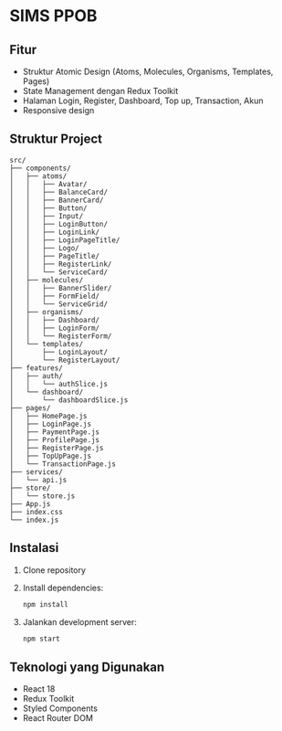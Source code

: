 # SIMS PPOB

## Fitur

- Struktur Atomic Design (Atoms, Molecules, Organisms, Templates, Pages)
- State Management dengan Redux Toolkit
- Halaman Login, Register, Dashboard, Top up, Transaction, Akun
- Responsive design

## Struktur Project

```
src/
├── components/
│   ├── atoms/
│   │   ├── Avatar/
│   │   ├── BalanceCard/
│   │   ├── BannerCard/
│   │   ├── Button/
│   │   ├── Input/
│   │   ├── LoginButton/
│   │   ├── LoginLink/
│   │   ├── LoginPageTitle/
│   │   ├── Logo/
│   │   ├── PageTitle/
│   │   ├── RegisterLink/
│   │   └── ServiceCard/
│   ├── molecules/
│   │   ├── BannerSlider/
│   │   ├── FormField/
│   │   └── ServiceGrid/
│   ├── organisms/
│   │   ├── Dashboard/
│   │   ├── LoginForm/
│   │   └── RegisterForm/
│   └── templates/
│       ├── LoginLayout/
│       └── RegisterLayout/
├── features/
│   ├── auth/
│   │   └── authSlice.js
│   └── dashboard/
│       └── dashboardSlice.js
├── pages/
│   ├── HomePage.js
│   ├── LoginPage.js
│   ├── PaymentPage.js
│   ├── ProfilePage.js
│   ├── RegisterPage.js
│   ├── TopUpPage.js
│   └── TransactionPage.js
├── services/
│   └── api.js
├── store/
│   └── store.js
├── App.js
├── index.css
└── index.js
```

## Instalasi

1. Clone repository
2. Install dependencies:
   ```bash
   npm install
   ```

3. Jalankan development server:
   ```bash
   npm start
   ```

## Teknologi yang Digunakan

- React 18
- Redux Toolkit
- Styled Components
- React Router DOM
